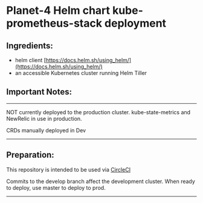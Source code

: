 # Planet-4 Helm chart kube-prometheus-stack deployment

## Ingredients:
-   helm client [https://docs.helm.sh/using_helm/](https://docs.helm.sh/using_helm/)
-   an accessible Kubernetes cluster running Helm Tiller

## Important Notes:

***
NOT currently deployed to the production cluster.  kube-state-metrics and NewRelic in use in production.

CRDs manually deployed in Dev

***

## Preparation:

This repository is intended to be used via [CircleCI](https://circleci.com/gh/greenpeace/planet4-traefik)

Commits to the develop branch affect the development cluster.  When ready to deploy, use master to deploy to prod.

---
